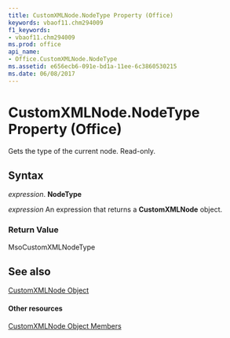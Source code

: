 ```yaml
---
title: CustomXMLNode.NodeType Property (Office)
keywords: vbaof11.chm294009
f1_keywords:
- vbaof11.chm294009
ms.prod: office
api_name:
- Office.CustomXMLNode.NodeType
ms.assetid: e656ecb6-091e-bd1a-11ee-6c3860530215
ms.date: 06/08/2017
---
```



# CustomXMLNode.NodeType Property (Office)

Gets the type of the current node. Read-only.


## Syntax

 _expression_. **NodeType**

 _expression_ An expression that returns a **CustomXMLNode** object.


### Return Value

MsoCustomXMLNodeType


## See also


[CustomXMLNode Object](customxmlnode-object-office.md)
#### Other resources


[CustomXMLNode Object Members](customxmlnode-members-office.md)

